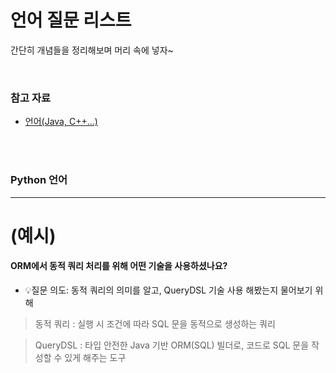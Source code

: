 # 언어 질문 리스트

간단히 개념들을 정리해보며 머리 속에 넣자~

<br>

### 참고 자료 

- [언어(Java, C++…)](<https://github.com/kim6394/Dev_BasicKnowledge/blob/master/Interview/Interview List.md#언어c-등>)

<br>

<br>

### Python 언어

---

# (예시)
#### ORM에서 동적 쿼리 처리를 위해 어떤 기술을 사용하셨나요?

- 💡질문 의도: 동적 쿼리의 의미를 알고, QueryDSL 기술 사용 해봤는지 물어보기 위해

> 동적 쿼리 : 실행 시 조건에 따라 SQL 문을 동적으로 생성하는 쿼리

> QueryDSL : 타입 안전한 Java 기반 ORM(SQL) 빌더로, 코드로 SQL 문을 작성할 수 있게 해주는 도구

<br/><br/>